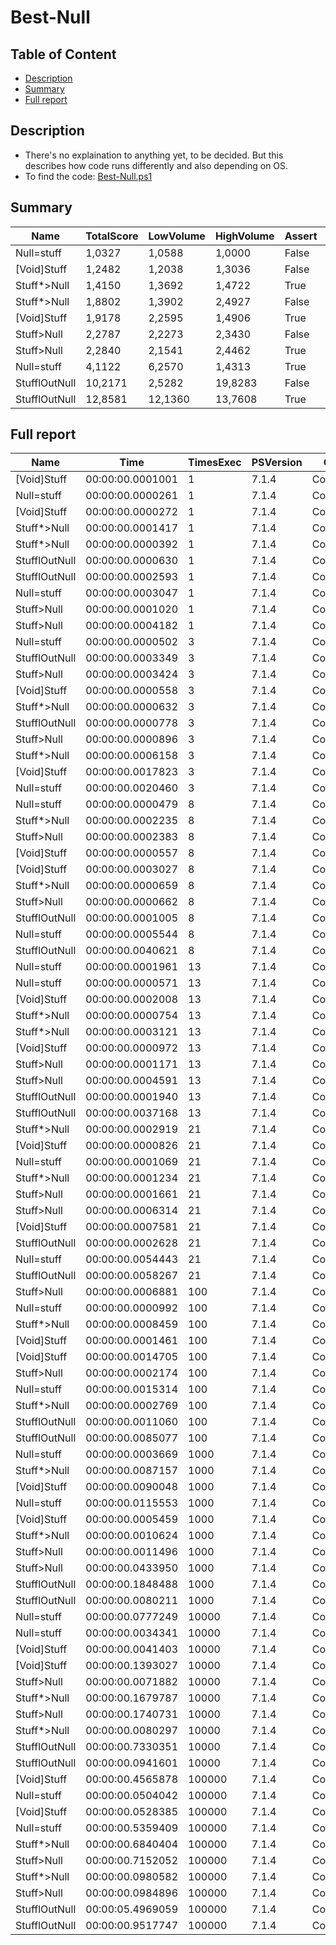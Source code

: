 # Best-Null

## Table of Content

- [Description](#description)
- [Summary](#summary)
- [Full report](#full-report)

## Description

- There's no explaination to anything yet, to be decided. But this describes how code runs differently and also depending on OS.
- To find the code: [Best-Null.ps1](/PerformanceTests/Best-Null.ps1 )

## Summary

|Name|TotalScore|LowVolume|HighVolume|Assert|OS|
|---|---|---|---|---|---|
|Null=stuff|1,0327|1,0588|1,0000|False|Win|
|[Void]Stuff|1,2482|1,2038|1,3036|False|Win|
|Stuff*>Null|1,4150|1,3692|1,4722|True|Mac|
|Stuff*>Null|1,8802|1,3902|2,4927|False|Win|
|[Void]Stuff|1,9178|2,2595|1,4906|True|Mac|
|Stuff>Null|2,2787|2,2273|2,3430|False|Win|
|Stuff>Null|2,2840|2,1541|2,4462|True|Mac|
|Null=stuff|4,1122|6,2570|1,4313|True|Mac|
|StufflOutNull|10,2171|2,5282|19,8283|False|Win|
|StufflOutNull|12,8581|12,1360|13,7608|True|Mac|

## Full report

|Name|Time|TimesExec|PSVersion|CLR|WorkSet|Total|Assert|Max|Min|Samples|Score|OS|
|---|---|---|---|---|---|---|---|---|---|---|---|---|
|[Void]Stuff|00:00:00.0001001|1|7.1.4|CoreCLR|86016|00:00:00.0010008|True|00:00:00.0005070|00:00:00.0000443|10|1|Mac|
|Null=stuff|00:00:00.0000261|1|7.1.4|CoreCLR|352256|00:00:00.0002613|False|00:00:00.0001774|00:00:00.0000083|10|1|Win|
|[Void]Stuff|00:00:00.0000272|1|7.1.4|CoreCLR|20480|00:00:00.0002719|False|00:00:00.0001881|00:00:00.0000088|10|1,0421455938697317|Win|
|Stuff*>Null|00:00:00.0001417|1|7.1.4|CoreCLR|0|00:00:00.0014167|True|00:00:00.0006835|00:00:00.0000631|10|1,4155844155844155|Mac|
|Stuff*>Null|00:00:00.0000392|1|7.1.4|CoreCLR|0|00:00:00.0003923|False|00:00:00.0002569|00:00:00.0000125|10|1,5019157088122606|Win|
|StufflOutNull|00:00:00.0000630|1|7.1.4|CoreCLR|0|00:00:00.0006298|False|00:00:00.0004325|00:00:00.0000200|10|2,413793103448276|Win|
|StufflOutNull|00:00:00.0002593|1|7.1.4|CoreCLR|0|00:00:00.0025928|True|00:00:00.0014171|00:00:00.0000969|10|2,5904095904095903|Mac|
|Null=stuff|00:00:00.0003047|1|7.1.4|CoreCLR|434176|00:00:00.0030466|True|00:00:00.0022137|00:00:00.0000511|10|3,043956043956044|Mac|
|Stuff>Null|00:00:00.0001020|1|7.1.4|CoreCLR|8192|00:00:00.0010198|False|00:00:00.0008916|00:00:00.0000122|10|3,9080459770114944|Win|
|Stuff>Null|00:00:00.0004182|1|7.1.4|CoreCLR|16384|00:00:00.0041821|True|00:00:00.0026525|00:00:00.0000852|10|4,177822177822178|Mac|
|Null=stuff|00:00:00.0000502|3|7.1.4|CoreCLR|8192|00:00:00.0005024|False|00:00:00.0003126|00:00:00.0000170|10|1|Win|
|StufflOutNull|00:00:00.0003349|3|7.1.4|CoreCLR|16384|00:00:00.0033491|True|00:00:00.0014173|00:00:00.0001387|10|1|Mac|
|Stuff>Null|00:00:00.0003424|3|7.1.4|CoreCLR|24576|00:00:00.0034244|True|00:00:00.0018598|00:00:00.0001130|10|1,0223947446999104|Mac|
|[Void]Stuff|00:00:00.0000558|3|7.1.4|CoreCLR|0|00:00:00.0005576|False|00:00:00.0003244|00:00:00.0000176|10|1,1115537848605577|Win|
|Stuff*>Null|00:00:00.0000632|3|7.1.4|CoreCLR|4096|00:00:00.0006318|False|00:00:00.0003387|00:00:00.0000238|10|1,2589641434262948|Win|
|StufflOutNull|00:00:00.0000778|3|7.1.4|CoreCLR|0|00:00:00.0007785|False|00:00:00.0003604|00:00:00.0000396|10|1,549800796812749|Win|
|Stuff>Null|00:00:00.0000896|3|7.1.4|CoreCLR|0|00:00:00.0008960|False|00:00:00.0004987|00:00:00.0000394|10|1,7848605577689243|Win|
|Stuff*>Null|00:00:00.0006158|3|7.1.4|CoreCLR|0|00:00:00.0061583|True|00:00:00.0039349|00:00:00.0000836|10|1,8387578381606449|Mac|
|[Void]Stuff|00:00:00.0017823|3|7.1.4|CoreCLR|0|00:00:00.0178229|True|00:00:00.0166857|00:00:00.0001089|10|5,321887130486712|Mac|
|Null=stuff|00:00:00.0020460|3|7.1.4|CoreCLR|8192|00:00:00.0204599|True|00:00:00.0192269|00:00:00.0000847|10|6,109286354135563|Mac|
|Null=stuff|00:00:00.0000479|8|7.1.4|CoreCLR|0|00:00:00.0004790|False|00:00:00.0002936|00:00:00.0000185|10|1|Win|
|Stuff*>Null|00:00:00.0002235|8|7.1.4|CoreCLR|32768|00:00:00.0022346|True|00:00:00.0011051|00:00:00.0000911|10|1|Mac|
|Stuff>Null|00:00:00.0002383|8|7.1.4|CoreCLR|12288|00:00:00.0023827|True|00:00:00.0012442|00:00:00.0001123|10|1,0662192393736019|Mac|
|[Void]Stuff|00:00:00.0000557|8|7.1.4|CoreCLR|0|00:00:00.0005572|False|00:00:00.0003338|00:00:00.0000185|10|1,162839248434238|Win|
|[Void]Stuff|00:00:00.0003027|8|7.1.4|CoreCLR|12288|00:00:00.0030270|True|00:00:00.0010818|00:00:00.0001204|10|1,3543624161073826|Mac|
|Stuff*>Null|00:00:00.0000659|8|7.1.4|CoreCLR|0|00:00:00.0006588|False|00:00:00.0003389|00:00:00.0000338|10|1,3757828810020878|Win|
|Stuff>Null|00:00:00.0000662|8|7.1.4|CoreCLR|4096|00:00:00.0006622|False|00:00:00.0003643|00:00:00.0000313|10|1,3820459290187892|Win|
|StufflOutNull|00:00:00.0001005|8|7.1.4|CoreCLR|0|00:00:00.0010052|False|00:00:00.0003668|00:00:00.0000686|10|2,0981210855949897|Win|
|Null=stuff|00:00:00.0005544|8|7.1.4|CoreCLR|73728|00:00:00.0055437|True|00:00:00.0035843|00:00:00.0000779|10|2,4805369127516776|Mac|
|StufflOutNull|00:00:00.0040621|8|7.1.4|CoreCLR|24576|00:00:00.0406214|True|00:00:00.0324994|00:00:00.0002527|10|18,174944071588367|Mac|
|Null=stuff|00:00:00.0001961|13|7.1.4|CoreCLR|0|00:00:00.0019608|True|00:00:00.0010632|00:00:00.0000874|10|1|Mac|
|Null=stuff|00:00:00.0000571|13|7.1.4|CoreCLR|4096|00:00:00.0005708|False|00:00:00.0003666|00:00:00.0000207|10|1|Win|
|[Void]Stuff|00:00:00.0002008|13|7.1.4|CoreCLR|0|00:00:00.0020079|True|00:00:00.0009598|00:00:00.0001019|10|1,023967363590005|Mac|
|Stuff*>Null|00:00:00.0000754|13|7.1.4|CoreCLR|0|00:00:00.0007536|False|00:00:00.0003508|00:00:00.0000423|10|1,320490367775832|Win|
|Stuff*>Null|00:00:00.0003121|13|7.1.4|CoreCLR|32768|00:00:00.0031213|True|00:00:00.0013323|00:00:00.0001323|10|1,5915349311575726|Mac|
|[Void]Stuff|00:00:00.0000972|13|7.1.4|CoreCLR|0|00:00:00.0009724|False|00:00:00.0005972|00:00:00.0000346|10|1,702276707530648|Win|
|Stuff>Null|00:00:00.0001171|13|7.1.4|CoreCLR|0|00:00:00.0011714|False|00:00:00.0005125|00:00:00.0000592|10|2,050788091068301|Win|
|Stuff>Null|00:00:00.0004591|13|7.1.4|CoreCLR|16384|00:00:00.0045908|True|00:00:00.0021919|00:00:00.0001708|10|2,341152473227945|Mac|
|StufflOutNull|00:00:00.0001940|13|7.1.4|CoreCLR|12288|00:00:00.0019399|False|00:00:00.0006790|00:00:00.0001240|10|3,3975481611208407|Win|
|StufflOutNull|00:00:00.0037168|13|7.1.4|CoreCLR|24576|00:00:00.0371683|True|00:00:00.0325451|00:00:00.0002862|10|18,9535951045385|Mac|
|Stuff*>Null|00:00:00.0002919|21|7.1.4|CoreCLR|16384|00:00:00.0029188|True|00:00:00.0012436|00:00:00.0001329|10|1|Mac|
|[Void]Stuff|00:00:00.0000826|21|7.1.4|CoreCLR|0|00:00:00.0008264|False|00:00:00.0004830|00:00:00.0000328|10|1|Win|
|Null=stuff|00:00:00.0001069|21|7.1.4|CoreCLR|0|00:00:00.0010691|False|00:00:00.0005502|00:00:00.0000296|10|1,2941888619854722|Win|
|Stuff*>Null|00:00:00.0001234|21|7.1.4|CoreCLR|8192|00:00:00.0012336|False|00:00:00.0005344|00:00:00.0000754|10|1,4939467312348669|Win|
|Stuff>Null|00:00:00.0001661|21|7.1.4|CoreCLR|0|00:00:00.0016614|False|00:00:00.0005761|00:00:00.0000932|10|2,0108958837772395|Win|
|Stuff>Null|00:00:00.0006314|21|7.1.4|CoreCLR|4096|00:00:00.0063136|True|00:00:00.0033556|00:00:00.0001201|10|2,1630695443645083|Mac|
|[Void]Stuff|00:00:00.0007581|21|7.1.4|CoreCLR|20480|00:00:00.0075811|True|00:00:00.0053783|00:00:00.0000959|10|2,597122302158273|Mac|
|StufflOutNull|00:00:00.0002628|21|7.1.4|CoreCLR|0|00:00:00.0026282|False|00:00:00.0006288|00:00:00.0001564|10|3,181598062953995|Win|
|Null=stuff|00:00:00.0054443|21|7.1.4|CoreCLR|253952|00:00:00.0544431|True|00:00:00.0531480|00:00:00.0001327|10|18,651250428228845|Mac|
|StufflOutNull|00:00:00.0058267|21|7.1.4|CoreCLR|57344|00:00:00.0582673|True|00:00:00.0507506|00:00:00.0004030|10|19,96128811236725|Mac|
|Stuff>Null|00:00:00.0006881|100|7.1.4|CoreCLR|0|00:00:00.0068810|True|00:00:00.0018516|00:00:00.0002702|10|1|Mac|
|Null=stuff|00:00:00.0000992|100|7.1.4|CoreCLR|36864|00:00:00.0009918|False|00:00:00.0004652|00:00:00.0000386|10|1|Win|
|Stuff*>Null|00:00:00.0008459|100|7.1.4|CoreCLR|24576|00:00:00.0084589|True|00:00:00.0018231|00:00:00.0002946|10|1,2293271326842028|Mac|
|[Void]Stuff|00:00:00.0001461|100|7.1.4|CoreCLR|4096|00:00:00.0014614|False|00:00:00.0007050|00:00:00.0000377|10|1,4727822580645162|Win|
|[Void]Stuff|00:00:00.0014705|100|7.1.4|CoreCLR|20480|00:00:00.0147048|True|00:00:00.0078011|00:00:00.0001790|10|2,1370440342973405|Mac|
|Stuff>Null|00:00:00.0002174|100|7.1.4|CoreCLR|0|00:00:00.0021741|False|00:00:00.0005744|00:00:00.0001145|10|2,191532258064516|Win|
|Null=stuff|00:00:00.0015314|100|7.1.4|CoreCLR|24576|00:00:00.0153143|True|00:00:00.0087780|00:00:00.0002205|10|2,225548612120331|Mac|
|Stuff*>Null|00:00:00.0002769|100|7.1.4|CoreCLR|0|00:00:00.0027691|False|00:00:00.0008964|00:00:00.0001003|10|2,7913306451612905|Win|
|StufflOutNull|00:00:00.0011060|100|7.1.4|CoreCLR|53248|00:00:00.0110604|False|00:00:00.0020944|00:00:00.0008834|10|11,149193548387096|Win|
|StufflOutNull|00:00:00.0085077|100|7.1.4|CoreCLR|958464|00:00:00.0850768|True|00:00:00.0582787|00:00:00.0017094|10|12,364045923557622|Mac|
|Null=stuff|00:00:00.0003669|1000|7.1.4|CoreCLR|4096|00:00:00.0036687|False|00:00:00.0012256|00:00:00.0002281|10|1|Win|
|Stuff*>Null|00:00:00.0087157|1000|7.1.4|CoreCLR|-2093056|00:00:00.0871568|True|00:00:00.0599832|00:00:00.0019259|10|1|Mac|
|[Void]Stuff|00:00:00.0090048|1000|7.1.4|CoreCLR|-311296|00:00:00.0900483|True|00:00:00.0368561|00:00:00.0012027|10|1,0331700265038952|Mac|
|Null=stuff|00:00:00.0115553|1000|7.1.4|CoreCLR|28672|00:00:00.1155533|True|00:00:00.0600648|00:00:00.0011463|10|1,3258028615028052|Mac|
|[Void]Stuff|00:00:00.0005459|1000|7.1.4|CoreCLR|8192|00:00:00.0054590|False|00:00:00.0013528|00:00:00.0004166|10|1,487871354592532|Win|
|Stuff*>Null|00:00:00.0010624|1000|7.1.4|CoreCLR|2965504|00:00:00.0106245|False|00:00:00.0029362|00:00:00.0004793|10|2,895611883346961|Win|
|Stuff>Null|00:00:00.0011496|1000|7.1.4|CoreCLR|3702784|00:00:00.0114963|False|00:00:00.0034874|00:00:00.0004537|10|3,133278822567457|Win|
|Stuff>Null|00:00:00.0433950|1000|7.1.4|CoreCLR|5509120|00:00:00.4339498|True|00:00:00.2728945|00:00:00.0017915|10|4,978946039904999|Mac|
|StufflOutNull|00:00:00.1848488|1000|7.1.4|CoreCLR|-1159168|00:00:01.8484885|True|00:00:00.3632181|00:00:00.0555290|10|21,208715306860036|Mac|
|StufflOutNull|00:00:00.0080211|1000|7.1.4|CoreCLR|1425408|00:00:00.0802112|False|00:00:00.0105712|00:00:00.0064887|10|21,86181520850368|Win|
|Null=stuff|00:00:00.0777249|10000|7.1.4|CoreCLR|-450560|00:00:00.7772492|True|00:00:00.1221754|00:00:00.0194837|10|1|Mac|
|Null=stuff|00:00:00.0034341|10000|7.1.4|CoreCLR|77824|00:00:00.0343413|False|00:00:00.0060723|00:00:00.0022065|10|1|Win|
|[Void]Stuff|00:00:00.0041403|10000|7.1.4|CoreCLR|-438272|00:00:00.0414027|False|00:00:00.0069060|00:00:00.0023944|10|1,2056434000174718|Win|
|[Void]Stuff|00:00:00.1393027|10000|7.1.4|CoreCLR|-2957312|00:00:01.3930270|True|00:00:00.2848002|00:00:00.0147140|10|1,792253190419029|Mac|
|Stuff>Null|00:00:00.0071882|10000|7.1.4|CoreCLR|-40960|00:00:00.0718822|False|00:00:00.0090945|00:00:00.0049759|10|2,0931830756238896|Win|
|Stuff*>Null|00:00:00.1679787|10000|7.1.4|CoreCLR|253952|00:00:01.6797869|True|00:00:00.3686129|00:00:00.0238566|10|2,161195447018909|Mac|
|Stuff>Null|00:00:00.1740731|10000|7.1.4|CoreCLR|188416|00:00:01.7407314|True|00:00:00.3159017|00:00:00.0641581|10|2,2396053259637516|Mac|
|Stuff*>Null|00:00:00.0080297|10000|7.1.4|CoreCLR|8192|00:00:00.0802971|False|00:00:00.0109427|00:00:00.0058487|10|2,3382254448035877|Win|
|StufflOutNull|00:00:00.7330351|10000|7.1.4|CoreCLR|217088|00:00:07.3303514|True|00:00:01.2285747|00:00:00.5124521|10|9,431148833900076|Mac|
|StufflOutNull|00:00:00.0941601|10000|7.1.4|CoreCLR|40960|00:00:00.9416012|False|00:00:00.1039301|00:00:00.0846564|10|27,41914912204071|Win|
|[Void]Stuff|00:00:00.4565878|100000|7.1.4|CoreCLR|-20480|00:00:04.5658779|True|00:00:00.5172961|00:00:00.3422810|10|1|Mac|
|Null=stuff|00:00:00.0504042|100000|7.1.4|CoreCLR|1560576|00:00:00.5040417|False|00:00:00.0553639|00:00:00.0453499|10|1|Win|
|[Void]Stuff|00:00:00.0528385|100000|7.1.4|CoreCLR|-602112|00:00:00.5283851|False|00:00:00.0625968|00:00:00.0489366|10|1,0482955785430579|Win|
|Null=stuff|00:00:00.5359409|100000|7.1.4|CoreCLR|4464640|00:00:05.3594094|True|00:00:01.0036246|00:00:00.3389407|10|1,1737959270922262|Mac|
|Stuff*>Null|00:00:00.6840404|100000|7.1.4|CoreCLR|557056|00:00:06.8404036|True|00:00:00.7830023|00:00:00.5532036|10|1,4981574190111957|Mac|
|Stuff>Null|00:00:00.7152052|100000|7.1.4|CoreCLR|520192|00:00:07.1520518|True|00:00:00.8172874|00:00:00.6355114|10|1,5664132944419453|Mac|
|Stuff*>Null|00:00:00.0980582|100000|7.1.4|CoreCLR|1441792|00:00:00.9805823|False|00:00:00.1225976|00:00:00.0848007|10|1,9454370865919903|Win|
|Stuff>Null|00:00:00.0984896|100000|7.1.4|CoreCLR|798720|00:00:00.9848965|False|00:00:00.1196149|00:00:00.0864466|10|1,9539958971672995|Win|
|StufflOutNull|00:00:05.4969059|100000|7.1.4|CoreCLR|-21311488|00:00:54.9690589|True|00:00:05.7934711|00:00:05.0853150|10|12,039099380228732|Mac|
|StufflOutNull|00:00:00.9517747|100000|7.1.4|CoreCLR|1134592|00:00:09.5177469|False|00:00:01.0806499|00:00:00.8906055|10|18,882845080370288|Win|
